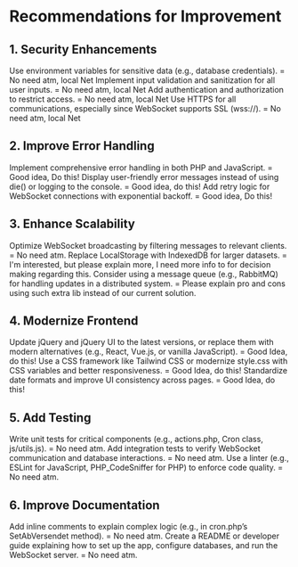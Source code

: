# Recommendations for Improvement
## 1. Security Enhancements
Use environment variables for sensitive data (e.g., database credentials). = No need atm, local Net
Implement input validation and sanitization for all user inputs. = No need atm, local Net
Add authentication and authorization to restrict access. = No need atm, local Net
Use HTTPS for all communications, especially since WebSocket supports SSL (wss://). = No need atm, local Net
## 2. Improve Error Handling
Implement comprehensive error handling in both PHP and JavaScript. = Good idea, Do this!
Display user-friendly error messages instead of using die() or logging to the console. = Good idea, do this!
Add retry logic for WebSocket connections with exponential backoff. = Good idea, Do this!
## 3. Enhance Scalability
Optimize WebSocket broadcasting by filtering messages to relevant clients. = No need atm.
Replace LocalStorage with IndexedDB for larger datasets. = I'm interested, but please explain more, I need more info to for decision making regarding this.
Consider using a message queue (e.g., RabbitMQ) for handling updates in a distributed system. = Please explain pro and cons using such extra lib instead of our current solution.
## 4. Modernize Frontend
Update jQuery and jQuery UI to the latest versions, or replace them with modern alternatives (e.g., React, Vue.js, or vanilla JavaScript). = Good Idea, do this!
Use a CSS framework like Tailwind CSS or modernize style.css with CSS variables and better responsiveness. = Good Idea, do this!
Standardize date formats and improve UI consistency across pages. = Good Idea, do this!
## 5. Add Testing
Write unit tests for critical components (e.g., actions.php, Cron class, js/utils.js). = No need atm.
Add integration tests to verify WebSocket communication and database interactions. = No need atm.
Use a linter (e.g., ESLint for JavaScript, PHP_CodeSniffer for PHP) to enforce code quality. = No need atm.
## 6. Improve Documentation
Add inline comments to explain complex logic (e.g., in cron.php’s SetAbVersendet method). = No need atm.
Create a README or developer guide explaining how to set up the app, configure databases, and run the WebSocket server. = No need atm.